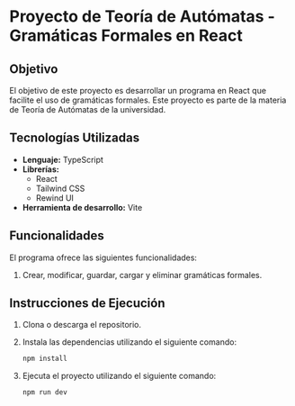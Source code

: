 # Proyecto de Teoría de Autómatas - Gramáticas Formales en React

## Objetivo

El objetivo de este proyecto es desarrollar un programa en React que facilite el uso de gramáticas formales. Este proyecto es parte de la materia de Teoría de Autómatas de la universidad.

## Tecnologías Utilizadas

- **Lenguaje:** TypeScript
- **Librerías:**
  - React
  - Tailwind CSS
  - Rewind UI
- **Herramienta de desarrollo:** Vite

## Funcionalidades

El programa ofrece las siguientes funcionalidades:

1. Crear, modificar, guardar, cargar y eliminar gramáticas formales.

## Instrucciones de Ejecución

1. Clona o descarga el repositorio.
2. Instala las dependencias utilizando el siguiente comando:

   ```bash
   npm install

3. Ejecuta el proyecto utilizando el siguiente comando:
   ```bash
   npm run dev
